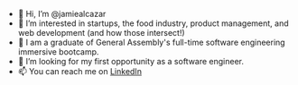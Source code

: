 - 👋 Hi, I’m @jamiealcazar
- 👀 I’m interested in startups, the food industry, product management, and web development (and how those intersect!)
- 🌱 I am a graduate of General Assembly's full-time software engineering immersive bootcamp.
- 💞️ I’m looking for my first opportunity as a software engineer.
- 📫 You can reach me on [LinkedIn](https://www.linkedin.com/in/jamiealcazar/)

<!---
jamiealcazar/jamiealcazar is a ✨ special ✨ repository because its `README.md` (this file) appears on your GitHub profile.
You can click the Preview link to take a look at your changes.
--->
